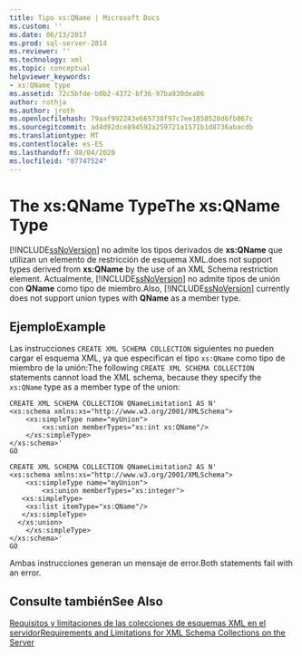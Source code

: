 ```yaml
---
title: Tipo xs:QName | Microsoft Docs
ms.custom: ''
ms.date: 06/13/2017
ms.prod: sql-server-2014
ms.reviewer: ''
ms.technology: xml
ms.topic: conceptual
helpviewer_keywords:
- xs:QName type
ms.assetid: 72c5bfde-b0b2-4372-bf36-97ba930dea06
author: rothja
ms.author: jroth
ms.openlocfilehash: 79aaf992243e665738f97c7ee1858528d6fb867c
ms.sourcegitcommit: ad4d92dce894592a259721a1571b1d8736abacdb
ms.translationtype: MT
ms.contentlocale: es-ES
ms.lasthandoff: 08/04/2020
ms.locfileid: "87747524"
---
```

# <a name="the-xsqname-type"></a><span data-ttu-id="57d5b-102">The xs:QName Type</span><span class="sxs-lookup"><span data-stu-id="57d5b-102">The xs:QName Type</span></span>
  [!INCLUDE[ssNoVersion](../../includes/ssnoversion-md.md)] <span data-ttu-id="57d5b-103">no admite los tipos derivados de **xs:QName** que utilizan un elemento de restricción de esquema XML.</span><span class="sxs-lookup"><span data-stu-id="57d5b-103">does not support types derived from **xs:QName** by the use of an XML Schema restriction element.</span></span> <span data-ttu-id="57d5b-104">Actualmente, [!INCLUDE[ssNoVersion](../../includes/ssnoversion-md.md)] no admite tipos de unión con **QName** como tipo de miembro.</span><span class="sxs-lookup"><span data-stu-id="57d5b-104">Also, [!INCLUDE[ssNoVersion](../../includes/ssnoversion-md.md)] currently does not support union types with **QName** as a member type.</span></span>  
  
## <a name="example"></a><span data-ttu-id="57d5b-105">Ejemplo</span><span class="sxs-lookup"><span data-stu-id="57d5b-105">Example</span></span>  
 <span data-ttu-id="57d5b-106">Las instrucciones `CREATE XML SCHEMA COLLECTION` siguientes no pueden cargar el esquema XML, ya que especifican el tipo `xs:QName` como tipo de miembro de la unión:</span><span class="sxs-lookup"><span data-stu-id="57d5b-106">The following `CREATE XML SCHEMA COLLECTION` statements cannot load the XML schema, because they specify the `xs:QName` type as a member type of the union:</span></span>  
  
```  
CREATE XML SCHEMA COLLECTION QNameLimitation1 AS N'  
<xs:schema xmlns:xs="http://www.w3.org/2001/XMLSchema">  
    <xs:simpleType name="myUnion">  
        <xs:union memberTypes="xs:int xs:QName"/>  
    </xs:simpleType>  
</xs:schema>'  
GO  
  
CREATE XML SCHEMA COLLECTION QNameLimitation2 AS N'  
<xs:schema xmlns:xs="http://www.w3.org/2001/XMLSchema">  
    <xs:simpleType name="myUnion">  
        <xs:union memberTypes="xs:integer">  
   <xs:simpleType>  
    <xs:list itemType="xs:QName"/>  
   </xs:simpleType>  
  </xs:union>  
    </xs:simpleType>  
</xs:schema>'  
GO  
```  
  
 <span data-ttu-id="57d5b-107">Ambas instrucciones generan un mensaje de error.</span><span class="sxs-lookup"><span data-stu-id="57d5b-107">Both statements fail with an error.</span></span>  
  
## <a name="see-also"></a><span data-ttu-id="57d5b-108">Consulte también</span><span class="sxs-lookup"><span data-stu-id="57d5b-108">See Also</span></span>  
 [<span data-ttu-id="57d5b-109">Requisitos y limitaciones de las colecciones de esquemas XML en el servidor</span><span class="sxs-lookup"><span data-stu-id="57d5b-109">Requirements and Limitations for XML Schema Collections on the Server</span></span>](requirements-and-limitations-for-xml-schema-collections-on-the-server.md)  
  
  
